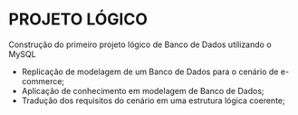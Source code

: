 # PROJETO LÓGICO

Construção do primeiro projeto lógico de Banco de Dados utilizando o MySQL

- Replicação de modelagem de um Banco de Dados para o cenário de e-commerce; 
- Aplicação de conhecimento em modelagem de Banco de Dados; 
- Tradução dos requisitos do cenário em uma estrutura lógica coerente; 
